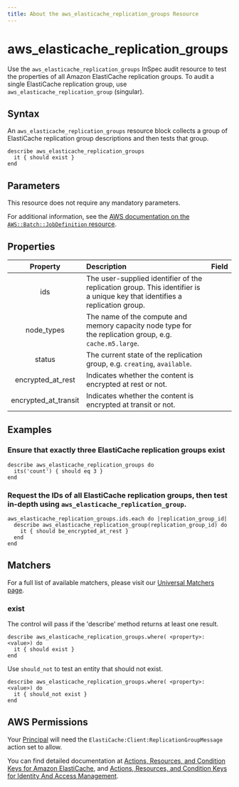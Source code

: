 ```yaml
---
title: About the aws_elasticache_replication_groups Resource
---
```


# aws\_elasticache\_replication\_groups

Use the `aws_elasticache_replication_groups` InSpec audit resource to test the properties of all Amazon ElastiCache replication groups. To audit a single ElastiCache replication group, use `aws_elasticache_replication_group` (singular).

## Syntax

An `aws_elasticache_replication_groups` resource block collects a group of ElastiCache replication group descriptions and then tests that group.

    describe aws_elasticache_replication_groups
      it { should exist }
    end

## Parameters

This resource does not require any mandatory parameters.

For additional information, see the [AWS documentation on the `AWS::Batch::JobDefinition` resource](https://docs.aws.amazon.com/AWSCloudFormation/latest/UserGuide/aws-resource-batch-jobdefinition.html).


## Properties

| Property | Description | Field |
| :---: | :--- | :---: |
|ids | The user-supplied identifier of the replication group. This identifier is a unique key that identifies a replication group. |
|node_types | The name of the compute and memory capacity node type for the replication group, e.g. `cache.m5.large`. |
|status | The current state of the replication group, e.g. `creating`, `available`. |
|encrypted_at_rest | Indicates whether the content is encrypted at rest or not. |
|encrypted_at_transit | Indicates whether the content is encrypted at transit or not. |

## Examples

### Ensure that exactly three ElastiCache replication groups exist
    describe aws_elasticache_replication_groups do
      its('count') { should eq 3 }
    end

### Request the IDs of all ElastiCache replication groups, then test in-depth using `aws_elasticache_replication_group`.
    aws_elasticache_replication_groups.ids.each do |replication_group_id|
      describe aws_elasticache_replication_group(replication_group_id) do
        it { should be_encrypted_at_rest }
      end
    end

## Matchers

For a full list of available matchers, please visit our [Universal Matchers page](https://www.inspec.io/docs/reference/matchers/).

### exist

The control will pass if the 'describe' method returns at least one result.

    describe aws_elasticache_replication_groups.where( <property>: <value>) do
      it { should exist }
    end

Use `should_not` to test an entity that should not exist.

    describe aws_elasticache_replication_groups.where( <property>: <value>) do
      it { should_not exist }
    end

## AWS Permissions

Your [Principal](https://docs.aws.amazon.com/IAM/latest/UserGuide/intro-structure.html#intro-structure-principal) will need the `ElastiCache:Client:ReplicationGroupMessage` action set to allow.

You can find detailed documentation at [Actions, Resources, and Condition Keys for Amazon ElastiCache](https://docs.aws.amazon.com/IAM/latest/UserGuide/list_amazonelasticache.html), and [Actions, Resources, and Condition Keys for Identity And Access Management](https://docs.aws.amazon.com/IAM/latest/UserGuide/list_identityandaccessmanagement.html).